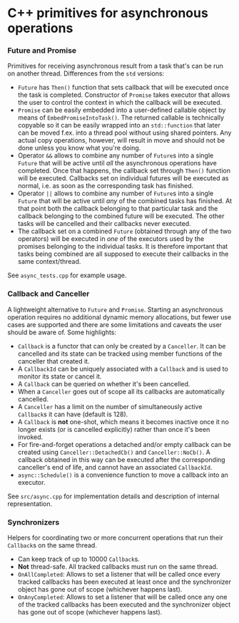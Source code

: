 # C++ primitives for asynchronous operations

### Future and Promise

Primitives for receiving asynchronous result from a task that's can be run on another thread. Differences from the `std` versions:
- `Future` has `Then()` function that sets callback that will be executed once the task is completed. Constructor of `Promise` takes executor that allows the user to control the context in which the callback will be executed.
- `Promise` can be easily embedded into a user-defined callable object by means of `EmbedPromiseIntoTask()`. The returned callable is technically copyable so it can be easily wrapped into an `std::function` that later can be moved f.ex. into a thread pool without using shared pointers. Any actual copy operations, however, will result in move and should not be done unless you know what you're doing.
- Operator `&&` allows to combine any number of `Future`s into a single `Future` that will be active until *all* the asynchronous operations have completed. Once that happens, the callback set through `Then()` function will be executed. Callbacks set on individual futures will be executed as normal, i.e. as soon as the corresponding task has finished.
- Operator `||` allows to combine any number of `Future`s into a single `Future` that will be active until *any* of the combined tasks has finished. At that point both the callback belonging to that particular task and the callback belonging to the combined future will be executed. The other tasks will be cancelled and their callbacks never executed.
- The callback set on a combined `Future` (obtained through any of the two operators) will be executed in *one* of the executors used by the promises belonging to the individual tasks. It is therefore important that tasks being combined are all supposed to execute their callbacks in the same context/thread.

See `async_tests.cpp` for example usage.

### Callback and Canceller

A lightweight alternative to `Future` and `Promise`. Starting an asynchronous operation requires no additional
 dynamic memory allocations, but fewer use cases are supported and there are some limitations and caveats the user
  should be aware of. Some highlights:

- `Callback` is a functor that can only be created by a `Canceller`. It can be cancelled and its state can be tracked
 using member functions of the canceller that created it.
- A `CallbackId` can be uniquely associated with a `Callback` and is used to monitor its state or cancel it.
- A `Callback` can be queried on whether it's been cancelled.
- When a `Canceller` goes out of scope all its callbacks are automatically cancelled.
- A `Canceller` has a limit on the number of simultaneously active `Callback`s it can have (default is 128).
- A `Callback` is **not** one-shot, which means it becomes inactive once it no longer exists (or is cancelled explicitly) rather than once it's been invoked.
- For fire-and-forget operations a detached and/or empty callback can be created using `Canceller::DetachedCb()` and `Canceller::NoCb()`. A callback obtained in this way can be executed after the corresponding canceller's end of life, and cannot have an associated `CallbackId`.
- `async::Schedule()` is a convenience function to move a callback into an executor.

See `src/async.cpp` for implementation details and description of internal representation.

### Synchronizers

Helpers for coordinating two or more concurrent operations that run their `Callback`s on the same thread.

- Can keep track of up to 10000 `Callback`s.
- **Not** thread-safe. All tracked callbacks must run on the same thread.
- `OnAllCompleted`: Allows to set a listener that will be called once every tracked callbacks has been executed at least
 once and the synchronizer object has gone out of scope (whichever happens last).
- `OnAnyCompleted`: Allows to set a listener that will be called once any one of the tracked callbacks has been executed
 and the synchronizer object has gone out of scope (whichever happens last).
